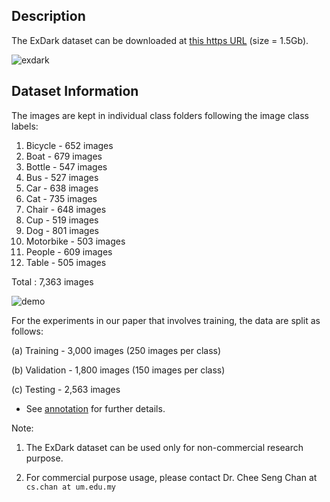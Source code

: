 ## Description

The ExDark dataset can be downloaded at [this https URL](sftp://cschan@web.fsktm.um.edu.my/home/cschan/public_html/dataset/CVIU/ExDark.zip) (size = 1.5Gb).

![exdark](Thumbnails.png)

## Dataset Information

The images are kept in individual class folders following the image class labels:
1. Bicycle - 652 images
2. Boat - 679 images
3. Bottle - 547 images
4. Bus - 527 images
5. Car - 638 images
6. Cat - 735 images
7. Chair - 648 images
8. Cup - 519 images
9. Dog - 801 images
10. Motorbike - 503 images
11. People - 609 images
12. Table - 505 images 

Total : 7,363 images

![demo](exdarkimg.gif)

For the experiments in our paper that involves training, the data are split as follows:

(a) Training - 3,000 images (250 images per class)

(b) Validation - 1,800 images (150 images per class)

(c) Testing - 2,563 images

* See [annotation](https://github.com/cs-chan/Exclusively-Dark-Image-Dataset/tree/master/Groundtruth) for further details.

Note:
1. The ExDark dataset can be used only for non-commercial research purpose.

2. For commercial purpose usage, please contact Dr. Chee Seng Chan at `cs.chan at um.edu.my`
